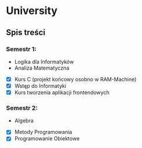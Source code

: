 # University

## Spis treści

### Semestr 1:
- Logika dla Informatyków
- Analiza Matematyczna
- [x] Kurs C (projekt końcowy osobno w RAM-Machine)
- [x] Wstęp do Informatyki
- [x] Kurs tworzenia aplikacji frontendowych

### Semestr 2:
- Algebra
- [x] Metody Programowania
- [x] Programowanie Obiektowe
